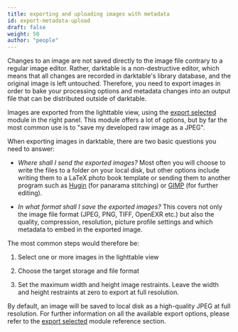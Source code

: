 ```yaml
---
title: exporting and uploading images with metadata
id: export-metadata-upload
draft: false
weight: 50
author: "people"
---
```


Changes to an image are not saved directly to the image file contrary to a regular image editor. Rather, darktable is a non-destructive editor, which means that all changes are recorded in darktable's library database, and the original image is left untouched. Therefore, you need to export images in order to bake your processing options and metadata changes into an output file that can be distributed outside of darktable.

Images are exported from the lighttable view, using the [export selected](../../module-reference/utility-modules/lighttable/export-selected.md) module in the right panel. This module offers a lot of options, but by far the most common use is to "save my developed raw image as a JPEG".

When exporting images in darktable, there are two basic questions you need to answer:

- _Where shall I send the exported images?_ Most often you will choose to write the files to a folder on your local disk, but other options include writing them to a LaTeX photo book template or sending them to another program such as [Hugin](http://hugin.sourceforge.net/) (for panarama stitching) or [GIMP](https://www.gimp.org/) (for further editing).

- _In what format shall I save the exported images?_ This covers not only the image file format (JPEG, PNG, TIFF, OpenEXR etc.) but also the quality, compression, resolution, picture profile settings and which metadata to embed in the exported image.

The most common steps would therefore be:

1.  Select one or more images in the lighttable view

2.  Choose the target storage and file format

3.  Set the maximum width and height image restraints. Leave the width and height restraints at zero to export at full resolution.

By default, an image will be saved to local disk as a high-quality JPEG at full resolution. For further information on all the available export options, please refer to the [export selected](../../module-reference/utility-modules/lighttable/export-selected.md) module reference section.
